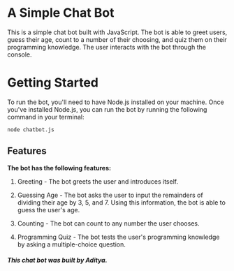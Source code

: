 # A Simple Chat Bot
This is a simple chat bot built with JavaScript. The bot is able to greet users, guess their age, count to a number of their choosing, and quiz them on their programming knowledge. The user interacts with the bot through the console.

# Getting Started
To run the bot, you'll need to have Node.js installed on your machine. Once you've installed Node.js, you can run the bot by running the following command in your terminal:


`node chatbot.js`

## Features
**The bot has the following features:**

1. Greeting - The bot greets the user and introduces itself.
2. Guessing Age - 
The bot asks the user to input the remainders of dividing their age by 3, 5, and 7. Using this information, the bot is able to guess the user's age.

3. Counting - The bot can count to any number the user chooses.
4. Programming Quiz - The bot tests the user's programming knowledge by asking a multiple-choice question.

##### _This chat bot was built by Aditya._
